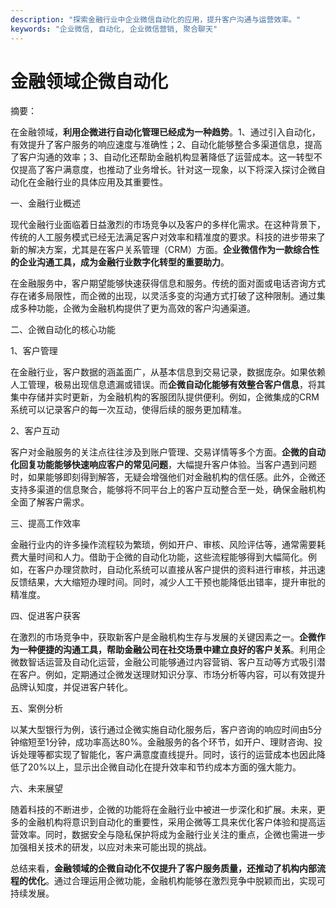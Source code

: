 ```yaml
---
description: "探索金融行业中企业微信自动化的应用，提升客户沟通与运营效率。"
keywords: "企业微信, 自动化, 企业微信营销, 聚合聊天"
---
```

# 金融领域企微自动化

摘要：

在金融领域，**利用企微进行自动化管理已经成为一种趋势**。1、通过引入自动化，有效提升了客户服务的响应速度与准确性；2、自动化能够整合多渠道信息，提高了客户沟通的效率；3、自动化还帮助金融机构显著降低了运营成本。这一转型不仅提高了客户满意度，也推动了业务增长。针对这一现象，以下将深入探讨企微自动化在金融行业的具体应用及其重要性。

一、金融行业概述

现代金融行业面临着日益激烈的市场竞争以及客户的多样化需求。在这种背景下，传统的人工服务模式已经无法满足客户对效率和精准度的要求。科技的进步带来了新的解决方案，尤其是在客户关系管理（CRM）方面。**企业微信作为一款综合性的企业沟通工具，成为金融行业数字化转型的重要助力**。

在金融服务中，客户期望能够快速获得信息和服务。传统的面对面或电话咨询方式存在诸多局限性，而企微的出现，以灵活多变的沟通方式打破了这种限制。通过集成多种功能，企微为金融机构提供了更为高效的客户沟通渠道。

二、企微自动化的核心功能

1、客户管理

在金融行业，客户数据的涵盖面广，从基本信息到交易记录，数据庞杂。如果依赖人工管理，极易出现信息遗漏或错误。而**企微自动化能够有效整合客户信息**，将其集中存储并实时更新，为金融机构的客服团队提供便利。例如，企微集成的CRM系统可以记录客户的每一次互动，使得后续的服务更加精准。

2、客户互动

客户对金融服务的关注点往往涉及到账户管理、交易详情等多个方面。**企微的自动化回复功能能够快速响应客户的常见问题**，大幅提升客户体验。当客户遇到问题时，如果能够即刻得到解答，无疑会增强他们对金融机构的信任感。此外，企微还支持多渠道的信息聚合，能够将不同平台上的客户互动整合至一处，确保金融机构全面了解客户需求。

三、提高工作效率

金融行业内的许多操作流程较为繁琐，例如开户、审核、风险评估等，通常需要耗费大量时间和人力。借助于企微的自动化功能，这些流程能够得到大幅简化。例如，在客户办理贷款时，自动化系统可以直接从客户提供的资料进行审核，并迅速反馈结果，大大缩短办理时间。同时，减少人工干预也能降低出错率，提升审批的精准度。

四、促进客户获客

在激烈的市场竞争中，获取新客户是金融机构生存与发展的关键因素之一。**企微作为一种便捷的沟通工具，帮助金融公司在社交场景中建立良好的客户关系**。利用企微数智话运营及自动化运营，金融公司能够通过内容营销、客户互动等方式吸引潜在客户。例如，定期通过企微发送理财知识分享、市场分析等内容，可以有效提升品牌认知度，并促进客户转化。

五、案例分析

以某大型银行为例，该行通过企微实施自动化服务后，客户咨询的响应时间由5分钟缩短至1分钟，成功率高达80%。金融服务的各个环节，如开户、理财咨询、投诉处理等都实现了智能化，客户满意度直线提升。同时，该行的运营成本也因此降低了20%以上，显示出企微自动化在提升效率和节约成本方面的强大能力。

六、未来展望

随着科技的不断进步，企微的功能将在金融行业中被进一步深化和扩展。未来，更多的金融机构将意识到自动化的重要性，采用企微等工具来优化客户体验和提高运营效率。同时，数据安全与隐私保护将成为金融行业关注的重点，企微也需进一步加强相关技术的研发，以应对未来可能出现的挑战。

总结来看，**金融领域的企微自动化不仅提升了客户服务质量，还推动了机构内部流程的优化**。通过合理运用企微功能，金融机构能够在激烈竞争中脱颖而出，实现可持续发展。
